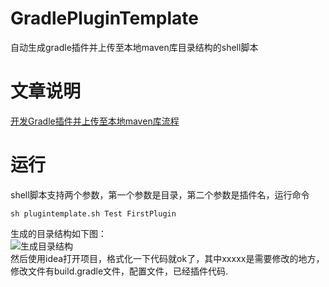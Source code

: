 # GradlePluginTemplate
自动生成gradle插件并上传至本地maven库目录结构的shell脚本
# 文章说明  
[开发Gradle插件并上传至本地maven库流程](https://blog.csdn.net/qq_19431333/article/details/81604347)
# 运行  
shell脚本支持两个参数，第一个参数是目录，第二个参数是插件名，运行命令  
```
sh plugintemplate.sh Test FirstPlugin
```
生成的目录结构如下图：  
![生成目录结构](http://ww1.sinaimg.cn/large/ab7f4b86gy1fu6pxzvbfuj20ww0y6ag5.jpg)  
然后使用idea打开项目，格式化一下代码就ok了，其中xxxxx是需要修改的地方，修改文件有build.gradle文件，配置文件，已经插件代码.
